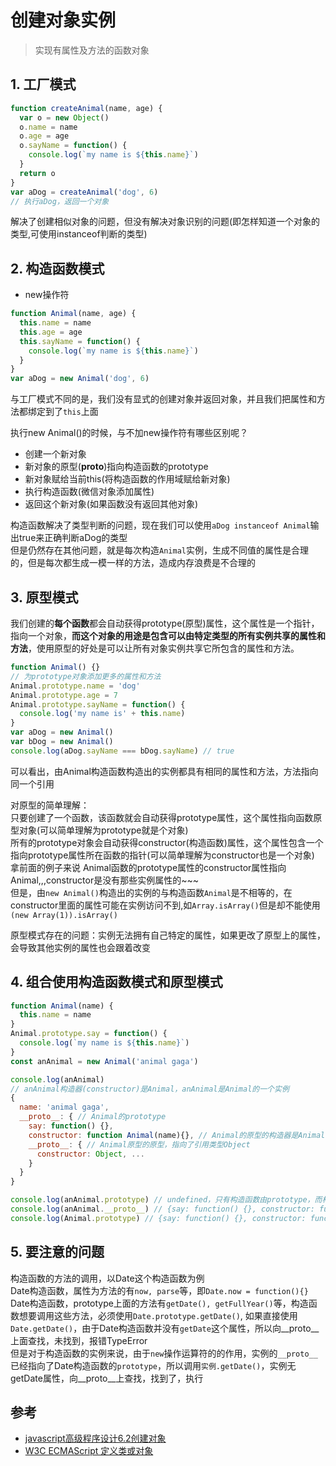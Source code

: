 # 创建对象实例

> 实现有属性及方法的函数对象

## 1. 工厂模式

```js
function createAnimal(name, age) {
  var o = new Object()
  o.name = name
  o.age = age
  o.sayName = function() {
    console.log(`my name is ${this.name}`)
  }
  return o
}
var aDog = createAnimal('dog', 6)
// 执行aDog，返回一个对象
```
解决了创建相似对象的问题，但没有解决对象识别的问题(即怎样知道一个对象的类型,可使用instanceof判断的类型)

## 2. 构造函数模式

- new操作符  
```js
function Animal(name, age) {
  this.name = name
  this.age = age
  this.sayName = function() {
    console.log(`my name is ${this.name}`)
  }
}
var aDog = new Animal('dog', 6)
```
与工厂模式不同的是，我们没有显式的创建对象并返回对象，并且我们把属性和方法都绑定到了`this`上面

执行new Animal()的时候，与不加new操作符有哪些区别呢？  
- 创建一个新对象
- 新对象的原型(__proto__)指向构造函数的prototype
- 新对象赋给当前this(将构造函数的作用域赋给新对象)
- 执行构造函数(微信对象添加属性)
- 返回这个新对象(如果函数没有返回其他对象)

构造函数解决了类型判断的问题，现在我们可以使用`aDog instanceof Animal`输出true来正确判断aDog的类型  
但是仍然存在其他问题，就是每次构造`Animal`实例，生成不同值的属性是合理的，但是每次都生成一模一样的方法，造成内存浪费是不合理的


## 3. 原型模式

我们创建的**每个函数**都会自动获得prototype(原型)属性，这个属性是一个指针，指向一个对象，**而这个对象的用途是包含可以由特定类型的所有实例共享的属性和方法**，使用原型的好处是可以让所有对象实例共享它所包含的属性和方法。
```js
function Animal() {}
// 为prototype对象添加更多的属性和方法
Animal.prototype.name = 'dog'
Animal.prototype.age = 7
Animal.prototype.sayName = function() {
  console.log('my name is' + this.name)
}
var aDog = new Animal()
var bDog = new Animal()
console.log(aDog.sayName === bDog.sayName) // true
```
可以看出，由Animal构造函数构造出的实例都具有相同的属性和方法，方法指向同一个引用  

对原型的简单理解：  
只要创建了一个函数，该函数就会自动获得prototype属性，这个属性指向函数原型对象(可以简单理解为prototype就是个对象)  
所有的prototype对象会自动获得constructor(构造函数)属性，这个属性包含一个指向prototype属性所在函数的指针(可以简单理解为constructor也是一个对象)  
拿前面的例子来说 Animal函数的prototype属性的constructor属性指向Animal,,,constructor是没有那些实例属性的~~~  
但是，由`new Animal()`构造出的实例的与构造函数`Animal`是不相等的，在constructor里面的属性可能在实例访问不到,如`Array.isArray()`但是却不能使用`(new Array(1)).isArray()`

原型模式存在的问题：实例无法拥有自己特定的属性，如果更改了原型上的属性，会导致其他实例的属性也会跟着改变

## 4. 组合使用构造函数模式和原型模式
```js
function Animal(name) {
  this.name = name
}
Animal.prototype.say = function() {
  console.log(`my name is ${this.name}`)
}
const anAnimal = new Animal('animal gaga')
```
```js
console.log(anAnimal) 
// anAnimal构造器(constructor)是Animal，anAnimal是Animal的一个实例
{
  name: 'animal gaga', 
  __proto__: { // Animal的prototype
    say: function() {}, 
    constructor: function Animal(name){}, // Animal的原型的构造器是Animal
    __proto__: { // Animal原型的原型，指向了引用类型Object
      constructor: Object, ... 
    }
  }
}

console.log(anAnimal.prototype) // undefined，只有构造函数由prototype，而构造函数的实例只有由浏览器封装的如__proto__属性
console.log(anAnimal.__proto__) // {say: function() {}, constructor: function Animal(name){}, __proto__: {constructor: Object, ...} }
console.log(Animal.prototype) // {say: function() {}, constructor: function Animal(name){}, __proto__: {constructor: Object, ...} }
```

## 5. 要注意的问题

构造函数的方法的调用，以Date这个构造函数为例  
Date构造函数，属性为方法的有`now, parse`等，即`Date.now = function(){}`  
Date构造函数，prototype上面的方法有`getDate(), getFullYear()`等，构造函数想要调用这些方法，必须使用`Date.prototype.getDate()`, 如果直接使用`Date.getDate()`，由于Date构造函数并没有`getDate`这个属性，所以向__proto__上面查找，未找到，报错TypeError   
但是对于构造函数的实例来说，由于`new`操作运算符的的作用，实例的`__proto__`已经指向了Date构造函数的`prototype`，所以调用`实例.getDate()`，实例无getDate属性，向__proto__上查找，找到了，执行

## 参考

- [javascript高级程序设计6.2创建对象]()
- [W3C ECMAScript 定义类或对象](https://www.w3school.com.cn/js/pro_js_object_defining.asp)